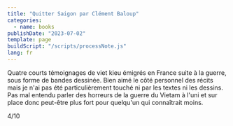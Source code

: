 ```yaml
---
title: "Quitter Saigon par Clément Baloup"
categories:
  - name: books
publishDate: "2023-07-02"
template: page
buildScript: "/scripts/processNote.js"
lang: fr
---
```


Quatre courts témoignages de viet kieu émigrés en France suite à la guerre, sous forme de bandes dessinée. Bien aimé le côté personnel des récits mais je n'ai pas été particulièrement touché ni par les textes ni les dessins. Pas mal entendu parler des horreurs de la guerre du Vietam à l'uni et sur place donc peut-être plus fort pour quelqu'un qui connaîtrait moins.

4/10
